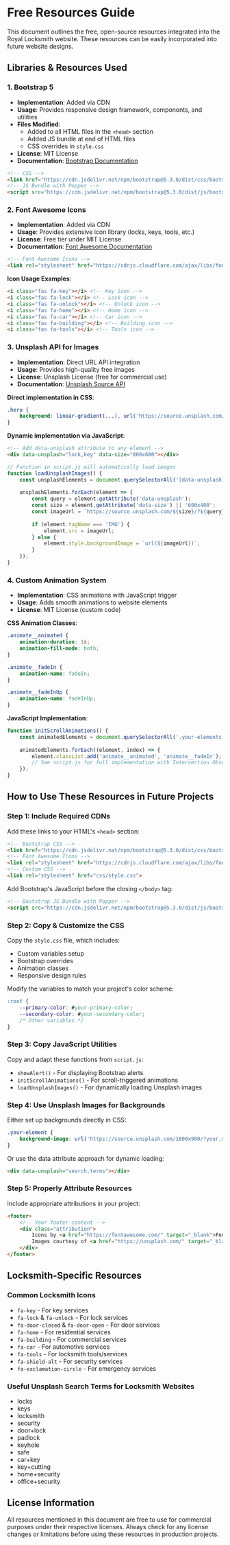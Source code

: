 # Free Resources Guide

This document outlines the free, open-source resources integrated into the Royal Locksmith website. These resources can be easily incorporated into future website designs.

## Libraries & Resources Used

### 1. Bootstrap 5
- **Implementation**: Added via CDN
- **Usage**: Provides responsive design framework, components, and utilities
- **Files Modified**: 
  - Added to all HTML files in the `<head>` section
  - Added JS bundle at end of HTML files
  - CSS overrides in `style.css`
- **License**: MIT License
- **Documentation**: [Bootstrap Documentation](https://getbootstrap.com/docs/5.3/getting-started/introduction/)

```html
<!-- CSS -->
<link href="https://cdn.jsdelivr.net/npm/bootstrap@5.3.0/dist/css/bootstrap.min.css" rel="stylesheet">
<!-- JS Bundle with Popper -->
<script src="https://cdn.jsdelivr.net/npm/bootstrap@5.3.0/dist/js/bootstrap.bundle.min.js"></script>
```

### 2. Font Awesome Icons
- **Implementation**: Added via CDN
- **Usage**: Provides extensive icon library (locks, keys, tools, etc.)
- **License**: Free tier under MIT License
- **Documentation**: [Font Awesome Documentation](https://fontawesome.com/docs)

```html
<!-- Font Awesome Icons -->
<link rel="stylesheet" href="https://cdnjs.cloudflare.com/ajax/libs/font-awesome/6.4.2/css/all.min.css">
```

**Icon Usage Examples**:
```html
<i class="fas fa-key"></i> <!-- Key icon -->
<i class="fas fa-lock"></i> <!-- Lock icon -->
<i class="fas fa-unlock"></i> <!-- Unlock icon -->
<i class="fas fa-home"></i> <!-- Home icon -->
<i class="fas fa-car"></i> <!-- Car icon -->
<i class="fas fa-building"></i> <!-- Building icon -->
<i class="fas fa-tools"></i> <!-- Tools icon -->
```

### 3. Unsplash API for Images
- **Implementation**: Direct URL API integration
- **Usage**: Provides high-quality free images
- **License**: Unsplash License (free for commercial use)
- **Documentation**: [Unsplash Source API](https://unsplash.com/documentation)

**Direct implementation in CSS**:
```css
.hero {
    background: linear-gradient(...), url('https://source.unsplash.com/1600x900/?locks,keys,security') no-repeat center/cover;
}
```

**Dynamic implementation via JavaScript**:
```html
<!-- Add data-unsplash attribute to any element -->
<div data-unsplash="lock,key" data-size="800x600"></div>
```

```javascript
// Function in script.js will automatically load images
function loadUnsplashImages() {
    const unsplashElements = document.querySelectorAll('[data-unsplash]');
    
    unsplashElements.forEach(element => {
        const query = element.getAttribute('data-unsplash');
        const size = element.getAttribute('data-size') || '600x400';
        const imageUrl = `https://source.unsplash.com/${size}/?${query}`;
        
        if (element.tagName === 'IMG') {
            element.src = imageUrl;
        } else {
            element.style.backgroundImage = `url(${imageUrl})`;
        }
    });
}
```

### 4. Custom Animation System
- **Implementation**: CSS animations with JavaScript trigger
- **Usage**: Adds smooth animations to website elements
- **License**: MIT License (custom code)

**CSS Animation Classes**:
```css
.animate__animated {
    animation-duration: 1s;
    animation-fill-mode: both;
}

.animate__fadeIn {
    animation-name: fadeIn;
}

.animate__fadeInUp {
    animation-name: fadeInUp;
}
```

**JavaScript Implementation**:
```javascript
function initScrollAnimations() {
    const animatedElements = document.querySelectorAll('.your-elements');
    
    animatedElements.forEach((element, index) => {
        element.classList.add('animate__animated', 'animate__fadeIn');
        // See script.js for full implementation with Intersection Observer
    });
}
```

## How to Use These Resources in Future Projects

### Step 1: Include Required CDNs
Add these links to your HTML's `<head>` section:

```html
<!-- Bootstrap CSS -->
<link href="https://cdn.jsdelivr.net/npm/bootstrap@5.3.0/dist/css/bootstrap.min.css" rel="stylesheet">
<!-- Font Awesome Icons -->
<link rel="stylesheet" href="https://cdnjs.cloudflare.com/ajax/libs/font-awesome/6.4.2/css/all.min.css">
<!-- Custom CSS -->
<link rel="stylesheet" href="css/style.css">
```

Add Bootstrap's JavaScript before the closing `</body>` tag:

```html
<!-- Bootstrap JS Bundle with Popper -->
<script src="https://cdn.jsdelivr.net/npm/bootstrap@5.3.0/dist/js/bootstrap.bundle.min.js"></script>
```

### Step 2: Copy & Customize the CSS
Copy the `style.css` file, which includes:
- Custom variables setup
- Bootstrap overrides
- Animation classes
- Responsive design rules

Modify the variables to match your project's color scheme:

```css
:root {
    --primary-color: #your-primary-color;
    --secondary-color: #your-secondary-color;
    /* Other variables */
}
```

### Step 3: Copy JavaScript Utilities
Copy and adapt these functions from `script.js`:
- `showAlert()` - For displaying Bootstrap alerts
- `initScrollAnimations()` - For scroll-triggered animations
- `loadUnsplashImages()` - For dynamically loading Unsplash images

### Step 4: Use Unsplash Images for Backgrounds
Either set up backgrounds directly in CSS:

```css
.your-element {
    background-image: url('https://source.unsplash.com/1600x900/?your,search,terms');
}
```

Or use the data attribute approach for dynamic loading:

```html
<div data-unsplash="search,terms"></div>
```

### Step 5: Properly Attribute Resources
Include appropriate attributions in your project:

```html
<footer>
    <!-- Your footer content -->
    <div class="attribution">
        Icons by <a href="https://fontawesome.com/" target="_blank">Font Awesome</a>. 
        Images courtesy of <a href="https://unsplash.com/" target="_blank">Unsplash</a>.
    </div>
</footer>
```

## Locksmith-Specific Resources

### Common Locksmith Icons
- `fa-key` - For key services
- `fa-lock` & `fa-unlock` - For lock services
- `fa-door-closed` & `fa-door-open` - For door services
- `fa-home` - For residential services
- `fa-building` - For commercial services
- `fa-car` - For automotive services
- `fa-tools` - For locksmith tools/services
- `fa-shield-alt` - For security services
- `fa-exclamation-circle` - For emergency services

### Useful Unsplash Search Terms for Locksmith Websites
- locks
- keys
- locksmith
- security
- door+lock
- padlock
- keyhole
- safe
- car+key
- key+cutting
- home+security
- office+security

## License Information

All resources mentioned in this document are free to use for commercial purposes under their respective licenses. Always check for any license changes or limitations before using these resources in production projects. 